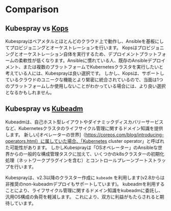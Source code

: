 # Comparison

## Kubespray vs [Kops](https://github.com/kubernetes/kops)

Kubesprayはベアメタルとほとんどのクラウド上で動作し、Ansibleを基板にしてプロビジョニングとオーケストレーションを行います。
Kopsはプロビジョニングとオーケストレーション自体を実行するため、デプロイメントプラットフォームの柔軟性が低くなります。Ansibleに慣れている人、既存のAnsibleデプロイメント、または複数のプラットフォームでKubernetesクラスタを実行したいと考えている人には、Kubesprayは良い選択です。
しかし、Kopsは、サポートしているクラウドのユニークな機能とより緊密に統合されているので、当面は1つのプラットフォームしか使用しないことがわかっている場合には、より良い選択となるかもしれません。

## Kubespray vs [Kubeadm](https://github.com/kubernetes/kubeadm)

Kubeadmは、自己ホスト型レイアウトやダイナミックディスカバリーサービスなど、Kubernetesクラスタのライフサイクル管理に関するドメイン知識を提供します。
新しい[オペレーターの世界]（https://coreos.com/blog/introducing-operators.html）に属していた場合、「Kubernetes cluster operator」と呼ばれた可能性があります。
しかしKubesprayは「OSオペレーター」のAnsibleな世界からの一般的な構成管理タスクに加えて、いくつかのk8sクラスターの初期化処理（ネットワークプラグインを含む）とコントロールプレーンブートストラップを行います。

Kubesprayは、v2.3以降のクラスター作成に `kubeadm` を利用します(v2.8からは非推奨のnon-kubeadmデプロイもサポートしています)。
kubeadmを利用することにより、ライフサイクル管理に関するドメイン知識をkubeadmに委託し、汎用OS構成の負荷を軽減します。
これにより、双方に利益がもたらされると期待しています。
